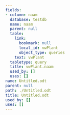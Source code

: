 ```yaml
---
fields:
- column: naam
  database: testdb
  name: naam
  parent: null
  table:
    link:
      bookmark: null
      local_id: vwPlant
      object_type: queries
    text: vwPlant
  tabletype: query
  title: vwPlant.naam
  used_by: []
  uses: []
name: Untitled.odt
parent: null
path: ./Untitled.odt
title: Untitled.odt
used_by: []
uses: []
---
```

